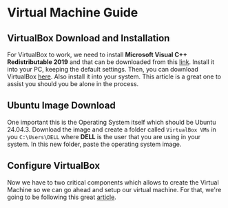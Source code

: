 # Virtual Machine Guide

## VirtualBox Download and Installation

For VirtualBox to work, we need to install **Microsoft Visual C++ Redistributable 2019** and that can be downloaded from this [link](). Install it into your PC, keeping the default settings. Then, you can download VirtualBox [here](). Also install it into your system. This article is a great one to assist you should you be alone in the process.

## Ubuntu Image Download

One important this is the Operating System itself which should be Ubuntu 24.04.3. Download the image and create a folder called `VirtualBox VMs` in you `C:\Users\DELL` where **DELL** is the user that you are using in your system. In this new folder, paste the operating system image.

## Configure VirtualBox

Now we have to two critical components which allows to create the Virtual Machine so we can go ahead and setup our virtual machine. For that, we're going to be following this great [article](https://dev.to/florianfelsing/how-to-run-an-ubuntu-vm-on-windows-11-4oef).
